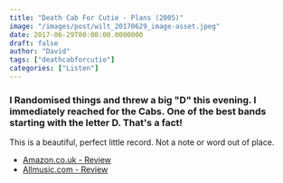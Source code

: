```yaml
---
title: "Death Cab For Cutie - Plans (2005)"
image: "/images/post/wilt_20170629_image-asset.jpeg"
date: 2017-06-29T00:00:00.0000000
draft: false
author: "David"
tags: ["deathcabforcutie"]
categories: ["Listen"]
---
```

### I Randomised things and threw a big "D" this evening. I immediately reached for the Cabs. One of the best bands starting with the letter D. That's a fact!

 This is a beautiful, perfect little record. Not a note or word out of place.

-  [Amazon.co.uk - Review](https://www.amazon.co.uk/Plans-Death-Cab-Cutie/dp/B000AADYRQ/ref=sr_1_1?s=music&amp;ie=UTF8&amp;qid=1498725291&amp;sr=1-1&amp;keywords=death+cab+for+cutie)
-  [Allmusic.com - Review](http://www.allmusic.com/album/plans-mw0000723979)